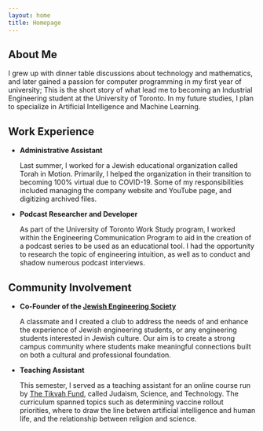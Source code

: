 ```yaml
---
layout: home
title: Homepage
---
```


## **About Me**

I grew up with dinner table discussions about technology and mathematics, and later gained a passion for computer programming in my first year of university; This is the short story of what lead me to becoming an Industrial Engineering student at the University of Toronto. In my future studies, I plan to specialize in Artificial Intelligence and Machine Learning.
 
## **Work Experience**

- **Administrative Assistant**

  Last summer, I worked for a Jewish educational organization called Torah in Motion. Primarily, I helped the organization in their transition to becoming 100% virtual due to COVID-19. Some of my responsibilities included managing the company website and YouTube page, and digitizing archived files.
  
- **Podcast Researcher and Developer**

  As part of the University of Toronto Work Study program, I worked within the Engineering Communication Program to aid in the creation of a podcast series to be used as an educational tool. I had the opportunity to research the topic of engineering intuition, as well as to conduct and shadow numerous podcast interviews.

## **Community Involvement**

- **Co-Founder of the [Jewish Engineering Society](https://jes.skule.ca)**

  A classmate and I created a club to address the needs of and enhance the experience of Jewish engineering students, or any engineering students interested in Jewish culture. Our aim is to create a strong campus community where students make meaningful connections built on both a cultural and professional foundation.

- **Teaching Assistant**
  
  This semester, I served as a teaching assistant for an online course run by [The Tikvah Fund](https://tikvahfund.org/), called Judaism, Science, and Technology. The curriculum spanned topics such as determining vaccine rollout priorities, where to draw the line betwen artificial intelligence and human life, and the relationship between religion and science.
